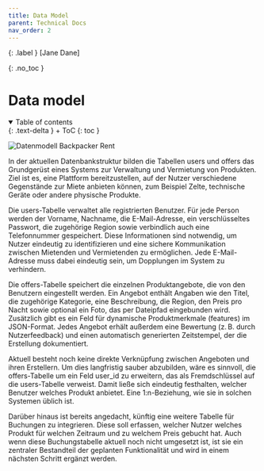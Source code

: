```yaml
---
title: Data Model
parent: Technical Docs
nav_order: 2
---
```


{: .label }
[Jane Dane]

{: .no_toc }
# Data model

<details open markdown="block">
{: .text-delta }
<summary>Table of contents</summary>
+ ToC
{: toc }
</details>

![Datenmodell Backpacker Rent](/assets/images/Datamodel_BackpackerRent.png)

In der aktuellen Datenbankstruktur bilden die Tabellen users und offers das Grundgerüst eines Systems zur Verwaltung und Vermietung von Produkten. Ziel ist es, eine Plattform bereitzustellen, auf der Nutzer verschiedene Gegenstände zur Miete anbieten können, zum Beispiel Zelte, technische Geräte oder andere physische Produkte.

Die users-Tabelle verwaltet alle registrierten Benutzer. Für jede Person werden der Vorname, Nachname, die E-Mail-Adresse, ein verschlüsseltes Passwort, die zugehörige Region sowie verbindlich auch eine Telefonnummer gespeichert. Diese Informationen sind notwendig, um Nutzer eindeutig zu identifizieren und eine sichere Kommunikation zwischen Mietenden und Vermietenden zu ermöglichen. Jede E-Mail-Adresse muss dabei eindeutig sein, um Dopplungen im System zu verhindern.

Die offers-Tabelle speichert die einzelnen Produktangebote, die von den Benutzern eingestellt werden. Ein Angebot enthält Angaben wie den Titel, die zugehörige Kategorie, eine Beschreibung, die Region, den Preis pro Nacht sowie optional ein Foto, das per Dateipfad eingebunden wird. Zusätzlich gibt es ein Feld für dynamische Produktmerkmale (features) im JSON-Format. Jedes Angebot erhält außerdem eine Bewertung (z. B. durch Nutzerfeedback) und einen automatisch generierten Zeitstempel, der die Erstellung dokumentiert.

Aktuell besteht noch keine direkte Verknüpfung zwischen Angeboten und ihren Erstellern. Um dies langfristig sauber abzubilden, wäre es sinnvoll, die offers-Tabelle um ein Feld user_id zu erweitern, das als Fremdschlüssel auf die users-Tabelle verweist. Damit ließe sich eindeutig festhalten, welcher Benutzer welches Produkt anbietet. Eine 1:n-Beziehung, wie sie in solchen Systemen üblich ist.

Darüber hinaus ist bereits angedacht, künftig eine weitere Tabelle für Buchungen zu integrieren. Diese soll erfassen, welcher Nutzer welches Produkt für welchen Zeitraum und zu welchem Preis gebucht hat. Auch wenn diese Buchungstabelle aktuell noch nicht umgesetzt ist, ist sie ein zentraler Bestandteil der geplanten Funktionalität und wird in einem nächsten Schritt ergänzt werden.